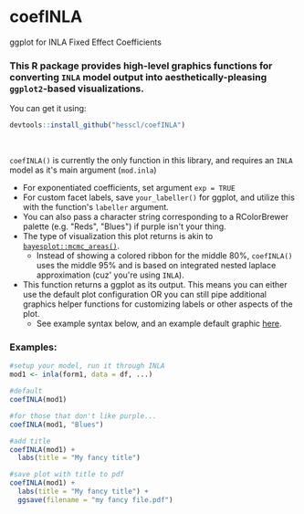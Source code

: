 # coefINLA
ggplot for INLA Fixed Effect Coefficients

### This R package provides high-level graphics functions for converting `INLA` model output into aesthetically-pleasing `ggplot2`-based visualizations.

You can get it using:
```r
devtools::install_github("hesscl/coefINLA")
```
 <br>
 
 `coefINLA()` is currently the only function in this library, and requires an `INLA` model as it's main argument (`mod.inla`) 
  - For exponentiated coefficients, set argument `exp = TRUE`
  - For custom facet labels, save `your_labeller()` for ggplot, and utilize this with the function's `labeller` argument.
  - You can also pass a character string corresponding to a RColorBrewer palette (e.g. "Reds", "Blues") if purple isn't your thing.
  - The type of visualization this plot returns is akin to [`bayesplot::mcmc_areas()`](https://github.com/stan-dev/bayesplot#examples). 
	- Instead of showing a colored ribbon for the middle 80%, `coefINLA()` uses the middle 95% and is based on integrated nested laplace approximation (cuz' you're using `INLA`).
  - This function returns a ggplot as its output. This means you can either use the default plot configuration OR you can still pipe additional graphics helper functions for customizing labels or other aspects of the plot. 
	- See example syntax below, and an example default graphic [here](https://github.com/hesscl/coefINLA/blob/master/example.pdf).

  
### Examples:
  
```r
#setup your model, run it through INLA
mod1 <- inla(form1, data = df, ...)

#default
coefINLA(mod1)

#for those that don't like purple...
coefINLA(mod1, "Blues")

#add title
coefINLA(mod1) +
  labs(title = "My fancy title")

#save plot with title to pdf
coefINLA(mod1) + 
  labs(title = "My fancy title") +
  ggsave(filename = "my fancy file.pdf")
```
